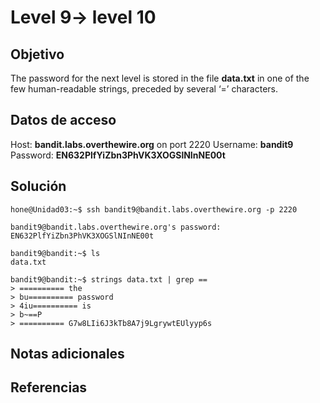 # Level 9-> level 10

## Objetivo
The password for the next level is stored in the file **data.txt** in one of the few human-readable strings, preceded by several ‘=’ characters.

## Datos de acceso
Host: **bandit.labs.overthewire.org** on port 2220
Username: **bandit9**
Password: **EN632PlfYiZbn3PhVK3XOGSlNInNE00t**

## Solución
```properties
hone@Unidad03:~$ ssh bandit9@bandit.labs.overthewire.org -p 2220
```

```
bandit9@bandit.labs.overthewire.org's password: EN632PlfYiZbn3PhVK3XOGSlNInNE00t 
```

```properties
bandit9@bandit:~$ ls
data.txt
```

```properties
bandit9@bandit:~$ strings data.txt | grep ==
> ========== the
> bu========== password
> 4iu========== is
> b~==P
> ========== G7w8LIi6J3kTb8A7j9LgrywtEUlyyp6s
```

## Notas adicionales
## Referencias

